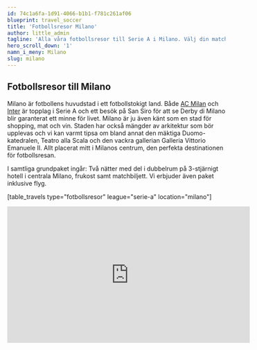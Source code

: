 ```yaml
---
id: 74c1a6fa-1d91-4066-b1b1-f781c261af06
blueprint: travel_soccer
title: 'Fotbollsresor Milano'
author: little_admin
tagline: 'Alla våra fotbollsresor till Serie A i Milano. Välj din match med biljett, hotell & flyg nedan.'
hero_scroll_down: '1'
namn_i_meny: Milano
slug: milano
---
```

<h2>Fotbollsresor till Milano</h2>
<p>Milano är fotbollens huvudstad i ett fotbollstokigt land. Både <a href="https://olka.se/fotbollsresor/serie-a/milano/ac-milan/">AC Milan</a> och <a href="https://olka.se/fotbollsresor/serie-a/milano/inter/">Inter</a> är topplag i Serie A och ett besök på San Siro för att se Derby di Milano blir garanterat ett minne för livet. Milano är ju även känt som en stad för shopping, mat och vin. Staden har också mängder av arkitektur som bör upplevas och vi kan varmt tipsa om bland annat den mäktiga Duomo-katedralen, Teatro alla Scala och den vackra gallerian Galleria Vittorio Emanuele II. Allt placerat mitt i Milanos centrum, den perfekta destinationen för fotbollsresan.</p>
<p>I samtliga grundpaket ingår: Två nätter med del i dubbelrum på 3-stjärnigt hotell i centrala Milano, frukost samt matchbiljett. Vi erbjuder även paket inklusive flyg.</p>
<p>[table_travels type="fotbollsresor" league="serie-a" location="milano"]</p>
<p><iframe src="https://www.youtube.com/embed/9zKy7uuvkg4" width="560" height="315" frameborder="0" allowfullscreen="allowfullscreen"></iframe></p>
